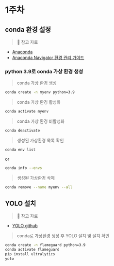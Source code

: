 # 1주차

## conda 환경 설정

> 🔗 참고 자료  
- [Anaconda](https://www.anaconda.com/)
- [Anaconda Navigator 환경 관리 가이드](https://www.anaconda.com/docs/tools/anaconda-navigator/getting-started#managing-environments)

### python 3.9로 conda 가상 환경 생성

> conda 가상 환경 생성
```bash
conda create -n myenv python=3.9
```

> conda 가상 환경 활성화
```bash
conda activate myenv
```

> conda 가상 환경 비활성화
```bash
conda deactivate
```

> 생성된 가상환경 목록 확인
```bash
conda env list
```
or
```bash
conda info --envs
```

> 생성된 가상환경 삭제
```bash
conda remove --name myenv --all
```

## YOLO 설치

> 🔗 참고 자료 
- [YOLO github](https://github.com/ultralytics/ultralytics)

> conda로 가상환경 생성 후 YOLO 설치 및 설치 확인
```bash
conda create -n flameguard python=3.9
conda activate flameguard
pip install ultralytics
yolo
```

